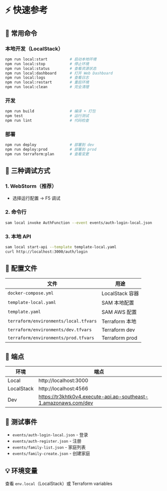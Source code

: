 # ⚡ 快速参考

## 🚀 常用命令

### 本地开发（LocalStack）
```bash
npm run local:start          # 启动本地环境
npm run local:stop           # 停止环境
npm run local:status         # 查看资源状态
npm run local:dashboard      # 打开 Web Dashboard
npm run local:logs           # 查看日志
npm run local:restart        # 重启环境
npm run local:clean          # 完全清理
```

### 开发
```bash
npm run build                # 编译 + 打包
npm test                     # 运行测试
npm run lint                 # 代码检查
```

### 部署
```bash
npm run deploy               # 部署到 dev
npm run deploy:prod          # 部署到 prod
npm run terraform:plan       # 查看变更
```

## 🎯 三种调试方式

### 1. WebStorm（推荐）
- 选择运行配置 → F5 调试

### 2. 命令行
```bash
sam local invoke AuthFunction --event events/auth-login-local.json
```

### 3. 本地 API
```bash
sam local start-api --template template-local.yaml
curl http://localhost:3000/auth/login
```

## 📂 配置文件

| 文件 | 用途 |
|------|------|
| `docker-compose.yml` | LocalStack 容器 |
| `template-local.yaml` | SAM 本地配置 |
| `template.yaml` | SAM AWS 配置 |
| `terraform/environments/local.tfvars` | Terraform 本地 |
| `terraform/environments/dev.tfvars` | Terraform dev |
| `terraform/environments/prod.tfvars` | Terraform prod |

## 🔗 端点

| 环境 | 端点 |
|------|------|
| Local | http://localhost:3000 |
| LocalStack | http://localhost:4566 |
| Dev | https://tr3khtk0v4.execute-api.ap-southeast-1.amazonaws.com/dev |

## 📝 测试事件

- `events/auth-login-local.json` - 登录
- `events/auth-register.json` - 注册
- `events/family-list.json` - 家庭列表
- `events/family-create.json` - 创建家庭

## 💡 环境变量

查看 `env.local`（LocalStack）或 Terraform variables

